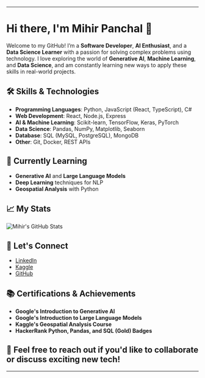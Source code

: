 
---

# Hi there, I'm Mihir Panchal 👋

Welcome to my GitHub! I’m a **Software Developer**, **AI Enthusiast**, and a **Data Science Learner** with a passion for solving complex problems using technology. I love exploring the world of **Generative AI**, **Machine Learning**, and **Data Science**, and am constantly learning new ways to apply these skills in real-world projects.

## 🛠️ Skills & Technologies
- **Programming Languages**: Python, JavaScript (React, TypeScript), C#
- **Web Development**: React, Node.js, Express
- **AI & Machine Learning**: Scikit-learn, TensorFlow, Keras, PyTorch
- **Data Science**: Pandas, NumPy, Matplotlib, Seaborn
- **Database**: SQL (MySQL, PostgreSQL), MongoDB
- **Other**: Git, Docker, REST APIs

## 🌱 Currently Learning
- **Generative AI** and **Large Language Models**  
- **Deep Learning** techniques for NLP  
- **Geospatial Analysis** with Python

## 📈 My Stats

![Mihir's GitHub Stats](https://github-readme-stats.vercel.app/api?username=MIHIRPANCHAL13&show_icons=true&hide_title=true&count_private=true&hide=prs&theme=radical)

## 📍 Let's Connect

- [LinkedIn](https://www.linkedin.com/in/mihir-panchal-86588b1b2
)
- [Kaggle](https://www.kaggle.com/mihirpanchal13)
- [GitHub](https://github.com/MIHIRPANCHAL13)


## 📚 Certifications & Achievements

- **Google's Introduction to Generative AI**
- **Google's Introduction to Large Language Models**
- **Kaggle's Geospatial Analysis Course**
- **HackerRank Python, Pandas, and SQL (Gold) Badges**

## 💬 Feel free to reach out if you'd like to collaborate or discuss exciting new tech!

---
